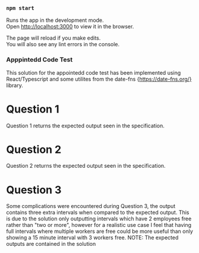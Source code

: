 ### `npm start`

Runs the app in the development mode.\
Open [http://localhost:3000](http://localhost:3000) to view it in the browser.

The page will reload if you make edits.\
You will also see any lint errors in the console.

### Apppintedd Code Test

This solution for the appointedd code test has been implemented using React/Typescript and some utilites from the date-fns {https://date-fns.org/} library.

# Question 1

Question 1 returns the expected output seen in the specification.

# Question 2

Question 2 returns the expected output seen in the specification.

# Question 3

Some complications were encountered during Question 3, the output contains three extra intervals when compared to the expected output.
This is due to the solution only outputting intervals which have 2 employees free rather than "two or more", however for a realistic use case I feel that having full intervals where multiple workers are free could be more useful than only showing a 15 minute interval with 3 workers free. NOTE: The expected outputs are contained in the solution
